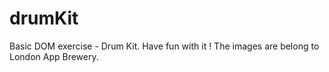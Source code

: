 # drumKit
Basic DOM exercise - Drum Kit. Have fun with it !
The images are belong to London App Brewery.
